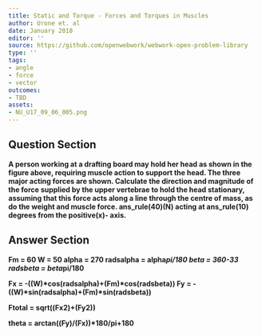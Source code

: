 ```yaml
---
title: Static and Torque - Forces and Torques in Muscles
author: Urone et. al
date: January 2018
editor: ''
source: https://github.com/openwebwork/webwork-open-problem-library
type: ''
tags:
- angle
- force
- vector
outcomes:
- TBD
assets:
- NU_U17_09_06_005.png
---
```


## Question Section 

<b>
A person working at a drafting board may hold her head as shown in the figure above, requiring muscle action to support the head. The three major acting forces are shown. Calculate the direction and magnitude of the force supplied by the upper vertebrae to hold the head stationary, assuming that this force acts along a line through the centre of mass, as do the weight and muscle force.
ans_rule(40)(N) acting at  ans_rule(10) degrees from the positive(x)- axis.


## Answer Section

Fm = 60
W = 50
alpha = 270
radsalpha = alpha*pi/180
beta = 360-33
radsbeta = beta*pi/180

Fx = -((W)*cos(radsalpha)+(Fm)*cos(radsbeta))
Fy = -((W)*sin(radsalpha)+(Fm)*sin(radsbeta))

Ftotal = sqrt((Fx**2)+(Fy**2))

theta = arctan((Fy)/(Fx))*180/pi+180